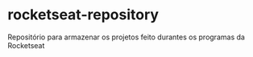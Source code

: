 # rocketseat-repository
Repositório para armazenar os projetos feito durantes os programas da Rocketseat 
